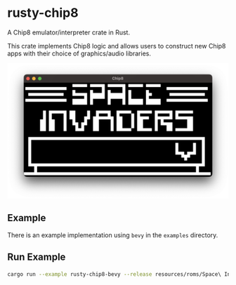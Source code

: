 # rusty-chip8

A Chip8 emulator/interpreter crate in Rust.

This crate implements Chip8 logic and allows users to construct new Chip8 apps with their choice of graphics/audio libraries.

![Chip8 in motion](resources/space_invaders.png)

## Example

There is an example implementation using `bevy` in the `examples` directory.

## Run Example

```bash
cargo run --example rusty-chip8-bevy --release resources/roms/Space\ Invaders\ \[David\ Winter\].ch8
```
